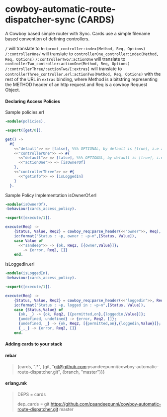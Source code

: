 cowboy-automatic-route-dispatcher-sync (CARDS)
=================================

A Cowboy based simple router with Sync. Cards use a simple filename based convention of defining controllers.

```/``` will translate to ```httproot_controller:index(Method, Req, Options)```
```/:controllerOne/``` will translate to ```controllerOne_controller:index(Method, Req, Options)```
```/:controllerTwo/:actionOne``` will translate to ```controllerTwo_controller:actionOne(Method, Req, Options)```
```/:controllerThree/:actionTwo/[:extras]``` will translate to ```controllerThree_controller.erl:actionTwo(Method, Req, Options)``` with the rest of the URL in ```extras``` binding,
where Method is a bitstring representing the METHOD header of an http request and Req is a cowboy Request Object.

#### Declaring Access Policies

Sample policies.erl 

```erlang
-module(policies).

-export([get/0]).

get() ->
  #{
    <<"default">> => [false], %%% OPTIONAL, by default is [true], i.e all APIs are public
    <<"controllerOne">> => #{
      <<"default">> => [false], %%% OPTIONAL, by default is [true], i.e all APIs actions with base path /controllerOne will be public
      <<"actionOne">> => [isOwnerOf]
    },
    <<"controllerThree">> => #{
      <<"getinfo">> => [isLoggedIn]
    }
  }.
```

Sample Policy Implementation isOwnerOf.erl

```erlang
-module(isOwnerOf).
-behaviour(cards_access_policy).

-export([execute/1]).

execute(Req) ->
    {Status, Value, Req2} = cowboy_req:parse_header(<<"owner">>, Req),
    io:format("Status : ~p, owner : ~p~n",[Status, Value]),
    case Value of
      <<"sandeep">> -> {ok, Req2, [{owner,Value}]};
      _ -> {error, Req2, []}
    end.
```

isLoggedIn.erl

```erlang
-module(isLoggedIn).
-behaviour(cards_access_policy).

-export([execute/1]).

execute(Req) ->
    {Status, Value, Req2} = cowboy_req:parse_header(<<"loggedin">>, Req),
    io:format("Status : ~p, logged in : ~p~n",[Status, Value]),
    case {Status,Value} of
      {ok, _} -> {ok, Req2, [{permitted,on},{loggedin,Value}]};
      {undefined, undefined} -> {error, Req2, []};
      {undefined, _} -> {ok, Req2, [{permitted,on},{loggedin,Value}]};
      {_,_} -> {error, Req2, []}
    end.
```

#### Adding cards to your stack

#### rebar
 > {cards, ".*", {git, "git@github.com:psandeepunni/cowboy-automatic-route-dispatcher.git", {branch, "master"}}}

#### erlang.mk
 > DEPS = cards
 >
 > dep_cards = git https://github.com/psandeepunni/cowboy-automatic-route-dispatcher.git master
